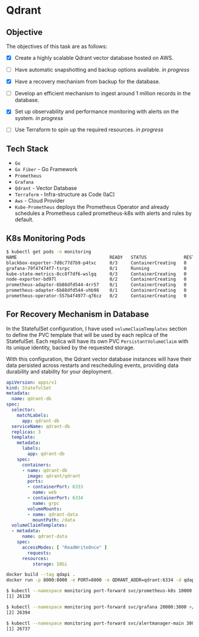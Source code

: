 # Qdrant 

## Objective

The objectives of this task are as follows:
- [x] Create a highly scalable Qdrant vector database hosted on AWS.
- [ ] Have automatic snapshotting and backup options available. _in progress_
- [x] Have a recovery mechanism from backup for the database.
- [ ] Develop an efficient mechanism to ingest around 1 million records in the database.
- [x] Set up observability and performance monitoring with alerts on the system. _in progress_
- [ ] Use Terraform to spin up the required resources. _in progress_


## Tech Stack

- `Go` 
- `Go Fiber` - Go Framework
- `Prometheus`
- `Grafana`
- `Qdrant` - Vector Database
- `Terraform` - Infra-structure as Code (IaC)
- `Aws` - Cloud Provider
- `Kube-Prometheus` deploys the Prometheus Operator and already schedules a Prometheus
called prometheus-k8s with alerts and rules by default.


## K8s Monitoring Pods
```bash
$ kubectl get pods -n monitoring  
NAME                                   READY   STATUS              RESTARTS   AGE
blackbox-exporter-7d8c77d7b9-p4txc     0/3     ContainerCreating   0          31s
grafana-79f47474f7-tsrpc               0/1     Running             0          30s
kube-state-metrics-8cc8f7df6-wslgq     0/3     ContainerCreating   0          30s
node-exporter-bd97l                    0/2     ContainerCreating   0          29s
prometheus-adapter-6b88dfd544-4rr57    0/1     ContainerCreating   0          29s
prometheus-adapter-6b88dfd544-vhb98    0/1     ContainerCreating   0          29s
prometheus-operator-557b4f4977-q76cz   0/2     ContainerCreating   0          29s
```


## For Recovery Mechanism in Database

In the StatefulSet configuration, I have used `volumeClaimTemplates` section to define the PVC template that will be used by each replica of the StatefulSet. Each replica will have its own PVC `PersistantVolumeClaim` with its unique identity, backed by the requested storage.

With this configuration, the Qdrant vector database instances will have their data persisted across restarts and rescheduling events, providing data durability and stability for your deployment.

```yaml
apiVersion: apps/v1
kind: StatefulSet
metadata:
  name: qdrant-db
spec:
  selector:
    matchLabels:
      app: qdrant-db
  serviceName: qdrant-db
  replicas: 3
  template:
    metadata:
      labels:
        app: qdrant-db
    spec:
      containers:
      - name: qdrant-db
        image: qdrant/qdrant
        ports:
        - containerPort: 6333
          name: web
        - containerPort: 6334
          name: grpc        
        volumeMounts:
        - name: qdrant-data
          mountPath: /data
  volumeClaimTemplates:
  - metadata:
      name: qdrant-data
    spec:
      accessModes: [ "ReadWriteOnce" ]
        requests:
      resources:
          storage: 10Gi
```

```bash
docker build --tag qdapi .
docker run -p 8000:8000 -e PORT=8000 -e QDRANT_ADDR=qdrant:6334 -d qdapi
```


```bash
$ kubectl --namespace monitoring port-forward svc/prometheus-k8s 10000:9090 >/dev/null &
[1] 26130

$ kubectl --namespace monitoring port-forward svc/grafana 20000:3000 >/dev/null &
[2] 26394

$ kubectl --namespace monitoring port-forward svc/alertmanager-main 30000:9093 >/dev/null & 
[1] 26737
```